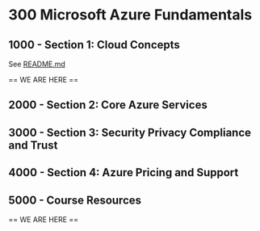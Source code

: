 # 300 Microsoft Azure Fundamentals

## 1000 - Section 1: Cloud Concepts

See [README.md](./1000/README.md)

== WE ARE HERE ==

## 2000 - Section 2: Core Azure Services



## 3000 - Section 3: Security Privacy Compliance and Trust



## 4000 - Section 4: Azure Pricing and Support



## 5000 - Course Resources






== WE ARE HERE ==
